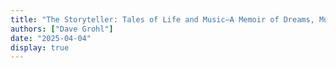 ```yaml
---
title: "The Storyteller: Tales of Life and Music—A Memoir of Dreams, Music and Legendary Collaborations"
authors: ["Dave Grohl"]
date: "2025-04-04"
display: true
---
```


<!-- Your comments or review here -->
